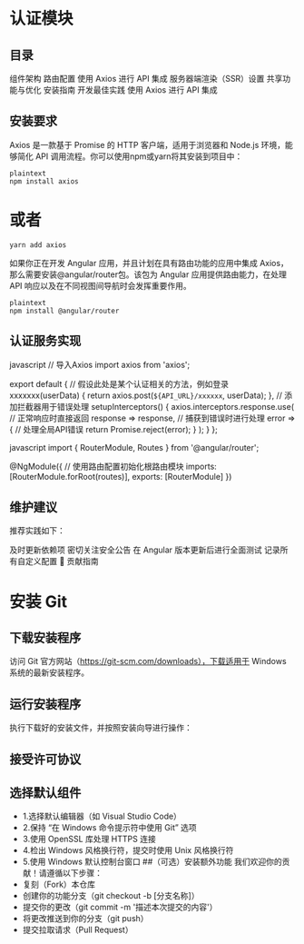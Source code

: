# 认证模块
## 目录
组件架构
路由配置
使用 Axios 进行 API 集成
服务器端渲染（SSR）设置
共享功能与优化
安装指南
开发最佳实践
使用 Axios 进行 API 集成
## 安装要求
Axios 是一款基于 Promise 的 HTTP 客户端，适用于浏览器和 Node.js 环境，能够简化 API 调用流程。你可以使用npm或yarn将其安装到项目中：
```
plaintext
npm install axios
```
# 或者
```
yarn add axios
```
如果你正在开发 Angular 应用，并且计划在具有路由功能的应用中集成 Axios，那么需要安装@angular/router包。该包为 Angular 应用提供路由能力，在处理 API 响应以及在不同视图间导航时会发挥重要作用。
```
plaintext
npm install @angular/router
```  
## 认证服务实现
javascript
// 导入Axios
import axios from 'axios';

export default {
  // 假设此处是某个认证相关的方法，例如登录
  xxxxxxx(userData) {
    return axios.post(`${API_URL}/xxxxxx`, userData);
  },
  // 添加拦截器用于错误处理
  setupInterceptors() {
    axios.interceptors.response.use(
      // 正常响应时直接返回
      response => response,
      // 捕获到错误时进行处理
      error => {
        // 处理全局API错误
        return Promise.reject(error);
      }
    );
  }
};

javascript
import { RouterModule, Routes } from '@angular/router';

@NgModule({
  // 使用路由配置初始化根路由模块
  imports: [RouterModule.forRoot(routes)],
  exports: [RouterModule]
})
## 维护建议
推荐实践如下：

及时更新依赖项
密切关注安全公告
在 Angular 版本更新后进行全面测试
记录所有自定义配置
🤝 贡献指南
# 安装 Git
## 下载安装程序
访问 Git 官方网站（https://git-scm.com/downloads），下载适用于 Windows 系统的最新安装程序。
## 运行安装程序
执行下载好的安装文件，并按照安装向导进行操作：

## 接受许可协议
## 选择默认组件
- 1.选择默认编辑器（如 Visual Studio Code）
- 2.保持 “在 Windows 命令提示符中使用 Git” 选项
- 3.使用 OpenSSL 库处理 HTTPS 连接
- 4.检出 Windows 风格换行符，提交时使用 Unix 风格换行符
- 5.使用 Windows 默认控制台窗口
##（可选）安装额外功能
我们欢迎你的贡献！请遵循以下步骤：
- 复刻（Fork）本仓库
- 创建你的功能分支（git checkout -b [分支名称]）
- 提交你的更改（git commit -m '描述本次提交的内容'）
- 将更改推送到你的分支（git push）
- 提交拉取请求（Pull Request）
<!-- by 谢文斌 -->
